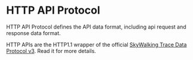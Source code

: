 # HTTP API Protocol

HTTP API Protocol defines the API data format, including api request and response data format.

HTTP APIs are the HTTP1.1 wrapper of the official [SkyWalking Trace Data Protocol v3](Trace-Data-Protocol-v3.md). Read it for more details.

